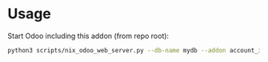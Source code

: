 # Usage

Start Odoo including this addon (from repo root):

```bash
python3 scripts/nix_odoo_web_server.py --db-name mydb --addon account_invoice_check_total
```

